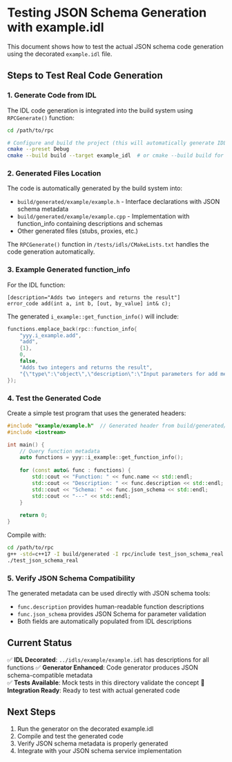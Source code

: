 <!--
Copyright (c) 2025 Edward Boggis-Rolfe
All rights reserved.
-->

# Testing JSON Schema Generation with example.idl

This document shows how to test the actual JSON schema code generation using the decorated `example.idl` file.

## Steps to Test Real Code Generation

### 1. Generate Code from IDL
The IDL code generation is integrated into the build system using `RPCGenerate()` function:

```bash
cd /path/to/rpc

# Configure and build the project (this will automatically generate IDL code)
cmake --preset Debug
cmake --build build --target example_idl  # or cmake --build build for all targets
```

### 2. Generated Files Location
The code is automatically generated by the build system into:
- `build/generated/example/example.h` - Interface declarations with JSON schema metadata  
- `build/generated/example/example.cpp` - Implementation with function_info containing descriptions and schemas
- Other generated files (stubs, proxies, etc.)

The `RPCGenerate()` function in `/tests/idls/CMakeLists.txt` handles the code generation automatically.

### 3. Example Generated function_info

For the IDL function:
```idl
[description="Adds two integers and returns the result"] 
error_code add(int a, int b, [out, by_value] int& c);
```

The generated `i_example::get_function_info()` will include:
```cpp
functions.emplace_back(rpc::function_info{
    "yyy.i_example.add",
    "add", 
    {1}, 
    0, 
    false,
    "Adds two integers and returns the result",
    "{\"type\":\"object\",\"description\":\"Input parameters for add method\",\"properties\":{\"a\":{\"type\":\"integer\"},\"b\":{\"type\":\"integer\"}},\"required\":[\"a\",\"b\"],\"additionalProperties\":false}"
});
```

### 4. Test the Generated Code

Create a simple test program that uses the generated headers:
```cpp
#include "example/example.h"  // Generated header from build/generated/example/
#include <iostream>

int main() {
    // Query function metadata
    auto functions = yyy::i_example::get_function_info();
    
    for (const auto& func : functions) {
        std::cout << "Function: " << func.name << std::endl;
        std::cout << "Description: " << func.description << std::endl;
        std::cout << "Schema: " << func.json_schema << std::endl;
        std::cout << "---" << std::endl;
    }
    
    return 0;
}
```

Compile with:
```bash
cd /path/to/rpc
g++ -std=c++17 -I build/generated -I rpc/include test_json_schema_real.cpp -o test_json_schema_real
./test_json_schema_real
```

### 5. Verify JSON Schema Compatibility

The generated metadata can be used directly with JSON schema tools:
- `func.description` provides human-readable function descriptions
- `func.json_schema` provides JSON Schema for parameter validation
- Both fields are automatically populated from IDL descriptions

## Current Status

✅ **IDL Decorated**: `../idls/example/example.idl` has descriptions for all functions
✅ **Generator Enhanced**: Code generator produces JSON schema-compatible metadata  
✅ **Tests Available**: Mock tests in this directory validate the concept
🔄 **Integration Ready**: Ready to test with actual generated code

## Next Steps

1. Run the generator on the decorated example.idl
2. Compile and test the generated code
3. Verify JSON schema metadata is properly generated
4. Integrate with your JSON schema service implementation